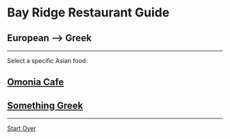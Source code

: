 # Bay Ridge Restaurant Guide
## European --> Greek
---
Select a specific Asian food:
## [Omonia Cafe](https://omoniacafe.com/)
## [Something Greek](https://www.somethingreekonline.com/)
---
[Start Over](../home.md)
